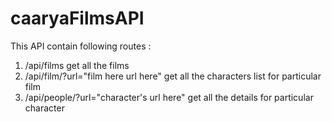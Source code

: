 # caaryaFilmsAPI
This API contain following routes : 
1. /api/films                                 get all the films
2. /api/film/?url="film here url here"        get all the characters list for particular film
3. /api/people/?url="character's url here"    get all the details for particular character
